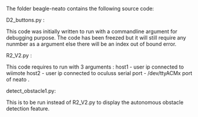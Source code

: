 The folder beagle-neato contains the following source code:

D2_buttons.py :

This code was initially written to run with a commandline argument for debugging purpose. The code has been freezed but it will still require any nunmber as a argument else there will be an index out of bound error.


R2_V2.py :

This code requires to run with 3 arguments  : 
host1 - user ip connected to wiimote
host2 - user ip connected to oculuss
serial port - /dev/ttyACMx port of neato . 

detect_obstacle1.py:

This is to be run instead of R2_V2.py to display the autonomous obstacle detection feature.
